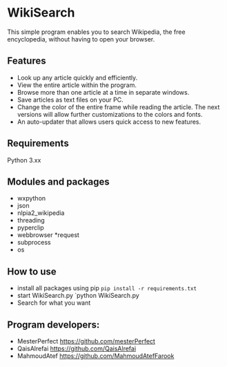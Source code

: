 # WikiSearch
This simple program enables you to search Wikipedia, the free encyclopedia, without having to open your browser.

## Features
* Look up any article quickly and efficiently.
* View the entire article within the program.
* Browse more than one article at a time in separate windows.
* Save articles as text files on your PC.
* Change the color of the entire frame while reading the article. The next versions will allow further customizations to the colors and fonts.
* An auto-updater that allows users quick access to new features.

## Requirements
Python 3.xx 

## Modules and packages
* wxpython
* json
* nlpia2_wikipedia
* threading 
* pyperclip
* webbrowser
*request
* subprocess
* os

## How to use
* install  all packages using pip
`pip install -r requirements.txt`
* start WikiSearch.py
`python WikiSearch.py
* Search for what you want

## Program developers:
* MesterPerfect https://github.com/mesterPerfect
* QaisAlrefai https://github.com/QaisAlrefai
* MahmoudAtef https://github.com/MahmoudAtefFarook
